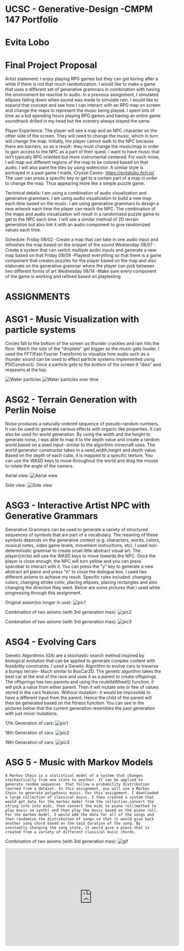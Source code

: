 # UCSC - Generative-Design -CMPM 147 Portfolio
#          Evita Lobo  

# Final Project Proposal

Artist statement:
  I enjoy playing RPG games but they can get boring after a while if there is not that much randomization. I would like to make a game that uses a different set of generative grammars in combination with having the environment be reactive to audio. In a previous assignment, I simulated ellipses falling down when sound was made to simulate rain. I would like to expand that concept and see how I can interact with an RPG map on screen and change the maps to represent the music being played. I spent lots of time as a kid spending hours playing RPG games and having an entire game soundtrack drilled in my head but the scenery always stayed the same.
  
Player Experience:
  The player will see a map and an NPC character on the other side of the screen. They will need to change the music, which in turn will change the map. Initially, the player cannot walk to the NPC because there are barriers, so as a result- they must change the music/map in order to gain access to the NPC as a part of their quest. I want to have music that isn’t typically RPG oriented but more instrumental centered. For each noise, I will map out different regions of the map to be colored based on that audio. I will also paint the tiles by using watercolor. A similar style is portrayed in a past game I made, Crystal Caves- https://evitalobo.itch.io/ 
The user can press a specific key or get to a certain part of a map in order to change the map. Thus appearing more like a simple puzzle game. 

Technical details:
  I am using a combination of audio visualization and generative grammars. I am using audio visualization to build a new map each time based on the music. I am using generative grammars to design a new artwork each time the player can reach the NPC. The combination of the maps and audio visualization will result in a randomized puzzle game to get to the NPC each time. I will use a similar method of 2D terrain generation but also link it with an audio component to give randomized values each time.

Schedule:
Friday 08/02 
	-Create a map that can take in one audio input and refreshes the map based on the snippet of the sound
Wednesday 08/07 
	-Create a system that can switch multiple audio inputs and generate a new map based on that
Friday 08/09 
	-Playtest everything so that there is a game component that creates puzzles for the player based on the map and also elaborate on the generative grammar where the player can pick between two different forms of art
Wednesday 08/14 
	-Make sure every component of the game is working and refined based on playtesting








# ASSIGNMENTS




# ASG1 - Music Visualization with particle systems
Circles fall to the bottom of the screen as thunder crackles and rain hits the floor. Watch the size of the "droplets" get bigger as the music gets louder. I used the FFT(Fast Fourier Transform) to visualize how audio such as a thunder sound can be used to effect particle systems implemented using P5(Construct). Once a particle gets to the bottom of the screen it "dies" and respawns at the top.

![Water particles](https://github.com/Evitalobo/IMG/blob/master/img/Screen%20Shot%202019-07-06%20at%205.55.52%20PM.png?raw=true)
![Water particles over time](https://github.com/Evitalobo/IMG/blob/master/img/Screen%20Shot%202019-07-06%20at%205.55.39%20PM.png?raw=true)




# ASG2 - Terrain Generation with Perlin Noise
Noise produces a naturally ordered sequence of pseudo-random numbers. It can be used to generate various effects with organic like properties. It can also be used for world generation. By using the width and the height to generate noise, I was able to map it to the depth value and create a random world based on a seed input- similar to the algorithm minecraft uses. The world generator constructor takes in a seed,width,height and depth value. Based on the depth of each cube, it is mapped to a specific texture. You can use the WASD keys to move throughout the world and drag the mouse to rotate the angle of the camera.

Aerial view:
![Aerial view](https://github.com/Evitalobo/IMG/blob/master/img/ASG2PIC.png?raw=true) 

Side view:
![Side view](https://github.com/Evitalobo/IMG/blob/master/img/ASG2PIC1.png?raw=true)





# ASG3 - Interactive Artist NPC with Generative Grammars
Generative Grammars can be used to generate a variety of structured sequences of symbols that are part of a vocabulary. The meaning of these symbols depends on the generative context (e.g. characters, words, colors, musical notes, video game levels, movement instructions, etc). I used non-deterministic grammar to create small little abstract visual art.  The player(circle) will use the WASD keys to move towards the NPC. Once the player is close enough, the NPC will turn yellow and you can press spacebar to interact with it. You can press the "y" key to generate a new abstract art piece and press "n" to close the dialogue box. I used two different axioms to achieve my result. Specific rules included: changing colors, changing stroke color, placing ellipses, placing rectangles and also changing the direction they went. Below are some pictures that I used while progressing through this assignment. 

Original axiom(no longer in use):
![pic1](https://github.com/Evitalobo/IMG/blob/master/img/ASG3-2.png?raw=true)

Combination of two axioms (with 3rd generation max):
![pic2](https://github.com/Evitalobo/IMG/blob/master/img/ASG3-3.png?raw=true)

Combination of two axioms (with 3rd generation max):
![pic3](https://github.com/Evitalobo/IMG/blob/master/img/ASG3-4.png?raw=true)







# ASG4 - Evolving Cars
Genetic Algorithms (GA) are a stochastic search method inspired by biological evolution  that can be applied to generate complex content with feasibility constraints. I used a Genetic Algorithm to evolve cars to traverse a bumpy terrain- Much similar to BoxCar2D. The genetic algorithm takes the best car at the end of the race and uses it as a parent to create offsprings. The offsprings has two parents and using the rouletteWheel() function, it will pick a value from either parent. Then it will mutate one or few of values stored in the cars features. Without mutation- it would be impossible to have a different input from the parent. Hence the child of the parent will then be generated based on the fitness function. You can see in the pictures below that the current generation resembles the past generation with just minor mutations.

17th Generation of cars:
![pic1](https://github.com/Evitalobo/IMG/blob/master/img/ASG4-1.png?raw=true)

18th Generation of cars:
![pic2](https://github.com/Evitalobo/IMG/blob/master/img/ASG4-2.png?raw=true)

19th Generation of cars:
![pic3](https://github.com/Evitalobo/IMG/blob/master/img/ASG4-3.png?raw=true)


# ASG 5 - Music with Markov Models

	A Markov Chain is a statistical model of a system that changes stochastically from one state to another. It can be applied to generate random sequences  that follow a probability distribution learned from a dataset. In this assignment, you will use a Markov Chain to generate polyphonic music. For this assignment, I downloaded a large collection of classical music. I then created a system that would get data for the markov model from the collection,convert the string info into midi, then convert the midi to piano roll(method to play music on synth) and then play the music based on the piano roll. For the markov model, I would add the data for all of the songs and then randomize the distribution of songs so that it would give back another song chord based on the said duration of the song. By constantly changing the song state, it would give a piece that is created from a variety of different classical music chords.

Combination of two axioms (with 3rd generation max):
![gif](https://github.com/Evitalobo/IMG/blob/master/img/ASG3-4.png?raw=true)
<iframe width="560" height="315" src="https://www.youtube.com/embed/Hn8Nz7Ca9Nw" frameborder="0" allow="accelerometer; autoplay; encrypted-media; gyroscope; picture-in-picture" allowfullscreen></iframe>

